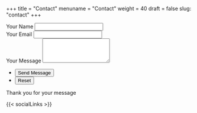 +++
title = "Contact"
menuname = "Contact"
weight = 40
draft = false
slug: "contact"
+++

<form id="contactform" method="POST">
	<div class="field half first">
		<label for="name">Your Name</label>
		<input type="text" name="name" id="name" />
	</div>
	<div class="field half">
		<label for="email">Your Email</label>
		<input type="text" name="_replyto" id="email" />
	</div>
	<div class="field">
		<label for="message">Your Message</label>
		<textarea name="message" id="message" rows="4"></textarea>
	</div>
	<ul class="actions">
		<li><input type="submit" value="Send Message" class="special" /></li>
		<li><input type="reset" value="Reset" /></li>
	</ul>
	<input type="hidden" name="_format" value="plain" />
	<input type="hidden" name="_next" value="/layouts/thankyou.html" />
	<input type="hidden" name="_subject" value="New Message from Personal Website!" />
	<input type="text" name="_gotcha" style="display:none" />
</form>
<span id="contactformsent">Thank you for your message</span>

<script>
    var contactform =  document.getElementById('contactform');
    contactform.setAttribute('action', '//formspree.io/' + 'janchristianbernabe' + '@' + 'gmail' + '.' + 'com');
</script>

{{< socialLinks >}}
